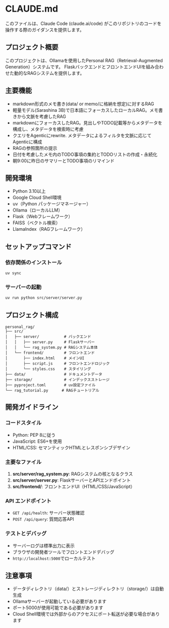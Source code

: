 # CLAUDE.md

このファイルは、Claude Code (claude.ai/code) がこのリポジトリのコードを操作する際のガイダンスを提供します。

## プロジェクト概要

このプロジェクトは、Ollamaを使用したPersonal RAG（Retrieval-Augmented Generation）システムです。
FlaskバックエンドとフロントエンドUIを組み合わせた動的なRAGシステムを提供します。

## 主要機能
* markdown形式のメモ書き(data/ or memo/に格納を想定)に対するRAG
* 軽量モデル(Sarashina 3B)で日本語にフォーカスしたローカルRAG。メモ書きから文脈を考慮したRAG
* markdownにフォーカスしたRAG。見出しやTODO記載等からメタデータを構成し、メタデータを検索時に考慮
* クエリをAgenticにrewrite. メタデータによるフィルタを文脈に応じてAgenticに構成
* RAGの参照箇所の提示
* 日付を考慮したメモ内のTODO事項の集約とTODOリストの作成・永続化
* 朝9:00に昨日のサマリーとTODO事項のリマインド

## 開発環境

- Python 3.10以上
- Google Cloud Shell環境
- uv（Python パッケージマネージャー）
- Ollama（ローカルLLM）
- Flask（Webフレームワーク）
- FAISS（ベクトル検索）
- LlamaIndex（RAGフレームワーク）

## セットアップコマンド

### 依存関係のインストール
```bash
uv sync
```

### サーバーの起動
```bash
uv run python src/server/server.py
```

## プロジェクト構成

```
personal_rag/
├── src/
│   ├── server/           # バックエンド
│   │   ├── server.py     # Flaskサーバー
│   │   └── rag_system.py # RAGシステム本体
│   └── frontend/         # フロントエンド
│       ├── index.html    # メインUI
│       ├── script.js     # フロントエンドロジック
│       └── styles.css    # スタイリング
├── data/                 # ドキュメントデータ
├── storage/              # インデックスストレージ
├── pyproject.toml        # uv設定ファイル
└── rag_tutorial.py      # RAGチュートリアル
```

## 開発ガイドライン

### コードスタイル
- Python: PEP 8に従う
- JavaScript: ES6+を使用
- HTML/CSS: セマンティックHTMLとレスポンシブデザイン

### 主要なファイル

1. **src/server/rag_system.py**: RAGシステムの核となるクラス
2. **src/server/server.py**: FlaskサーバーとAPIエンドポイント
3. **src/frontend/**: フロントエンドUI（HTML/CSS/JavaScript）

### API エンドポイント

- `GET /api/health`: サーバー状態確認
- `POST /api/query`: 質問応答API

### テストとデバッグ

- サーバーログは標準出力に表示
- ブラウザの開発者ツールでフロントエンドデバッグ
- `http://localhost:5000`でローカルテスト

## 注意事項

- データディレクトリ（data/）とストレージディレクトリ（storage/）は自動生成
- Ollamaサーバーが起動している必要があります
- ポート5000が使用可能である必要があります
- Cloud Shell環境では外部からのアクセスにポート転送が必要な場合があります

